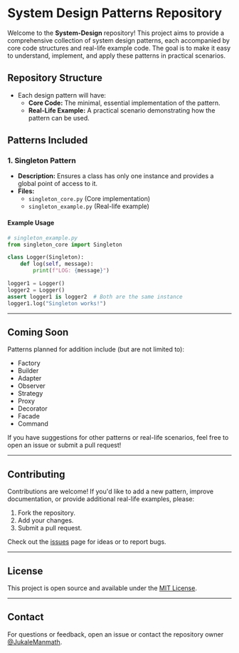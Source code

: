 # System Design Patterns Repository

Welcome to the **System-Design** repository! This project aims to provide a comprehensive collection of system design patterns, each accompanied by core code structures and real-life example code. The goal is to make it easy to understand, implement, and apply these patterns in practical scenarios.

## Repository Structure

- Each design pattern will have:
  - **Core Code:** The minimal, essential implementation of the pattern.
  - **Real-Life Example:** A practical scenario demonstrating how the pattern can be used.

## Patterns Included

### 1. Singleton Pattern
- **Description:** Ensures a class has only one instance and provides a global point of access to it.
- **Files:**  
  - `singleton_core.py` (Core implementation)
  - `singleton_example.py` (Real-life example)

#### Example Usage
```python
# singleton_example.py
from singleton_core import Singleton

class Logger(Singleton):
    def log(self, message):
        print(f"LOG: {message}")

logger1 = Logger()
logger2 = Logger()
assert logger1 is logger2  # Both are the same instance
logger1.log("Singleton works!")
```

---

## Coming Soon

Patterns planned for addition include (but are not limited to):
- Factory
- Builder
- Adapter
- Observer
- Strategy
- Proxy
- Decorator
- Facade
- Command

If you have suggestions for other patterns or real-life scenarios, feel free to open an issue or submit a pull request!

---

## Contributing

Contributions are welcome! If you'd like to add a new pattern, improve documentation, or provide additional real-life examples, please:
1. Fork the repository.
2. Add your changes.
3. Submit a pull request.

Check out the [issues](https://github.com/JukaleManmath/System-Design/issues) page for ideas or to report bugs.

---

## License

This project is open source and available under the [MIT License](LICENSE).

---

## Contact

For questions or feedback, open an issue or contact the repository owner [@JukaleManmath](https://github.com/JukaleManmath).